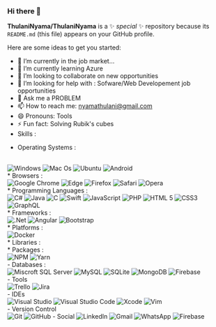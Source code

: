 ### Hi there 👋


**ThulaniNyama/ThulaniNyama** is a ✨ _special_ ✨ repository because its `README.md` (this file) appears on your GitHub profile.

Here are some ideas to get you started:

- 🔭 I’m currently in the job market...
- 🌱 I’m currently learning Azure
- 👯 I’m looking to collaborate on new opportunities
- 🤔 I’m looking for help with : Sofware/Web Developement job opportunities
- 💬 Ask me a PROBLEM
- 📫 How to reach me: nyamathulani@gmail.com
- 😄 Pronouns: Tools
- ⚡ Fun fact: Solving Rubik's cubes
- Skills :

* Operating Systems : 
<br>
<img src="https://img.shields.io/badge/Windows-0078D6?style=for-the-badge&logo=windows&logoColor=white" alt="Windows"> <img src="https://img.shields.io/badge/mac%20os-000000?style=for-the-badge&logo=macos&logoColor=F0F0F0" alt="Mac Os"> <img src="https://img.shields.io/badge/Ubuntu-E95420?style=for-the-badge&logo=ubuntu&logoColor=white" alt="Ubuntu"> <img src="https://img.shields.io/badge/Android-3DDC84?style=for-the-badge&logo=android&logoColor=white" alt="Android">
<br>
* Browsers : 
<br>
<img src="https://img.shields.io/badge/Google%20Chrome-4285F4?style=for-the-badge&logo=GoogleChrome&logoColor=white" alt="Google Chrome">
<img src="https://img.shields.io/badge/Edge-0078D7?style=for-the-badge&logo=Microsoft-edge&logoColor=white" alt="Edge">
<img src="https://img.shields.io/badge/Firefox-FF7139?style=for-the-badge&logo=Firefox-Browser&logoColor=white" alt="Firefox">
<img src="https://img.shields.io/badge/Safari-000000?style=for-the-badge&logo=Safari&logoColor=white" alt="Safari">
<img src="https://img.shields.io/badge/Opera-FF1B2D?style=for-the-badge&logo=Opera&logoColor=white" alt="Opera">
<br>
* Programming Languages :
<br>
<img src="https://img.shields.io/badge/c%23-%23239120.svg?style=for-the-badge&logo=c-sharp&logoColor=white" alt="C#">
<img src="https://img.shields.io/badge/java-%23ED8B00.svg?style=for-the-badge&logo=java&logoColor=white" alt="Java">
<img src="https://img.shields.io/badge/c-%2300599C.svg?style=for-the-badge&logo=c&logoColor=white" alt="C">
<img src="https://img.shields.io/badge/swift-F54A2A?style=for-the-badge&logo=swift&logoColor=white" alt="Swift">
<img src="https://img.shields.io/badge/javascript-%23323330.svg?style=for-the-badge&logo=javascript&logoColor=%23F7DF1E" alt="JavaScript">
<img src="https://img.shields.io/badge/php-%23777BB4.svg?style=for-the-badge&logo=php&logoColor=white" alt="PHP">
<img src="https://img.shields.io/badge/html5-%23E34F26.svg?style=for-the-badge&logo=html5&logoColor=white" alt="HTML 5">
<img src="https://img.shields.io/badge/css3-%231572B6.svg?style=for-the-badge&logo=css3&logoColor=white" alt="CSS3">
<img src="https://img.shields.io/badge/-GraphQL-E10098?style=for-the-badge&logo=graphql&logoColor=white" alt="GraphQL">
<br>
* Frameworks : 
<br>
<img src="https://img.shields.io/badge/.NET-5C2D91?style=for-the-badge&logo=.net&logoColor=white" alt=".Net">
<img src="https://img.shields.io/badge/angular-%23DD0031.svg?style=for-the-badge&logo=angular&logoColor=white" alt="Angular">
<img src="https://img.shields.io/badge/bootstrap-%23563D7C.svg?style=for-the-badge&logo=bootstrap&logoColor=white" alt="Bootstrap">
<br>
* Platforms : 
<br>
<img src="https://img.shields.io/badge/docker-%230db7ed.svg?style=for-the-badge&logo=docker&logoColor=white" alt="Docker">
<br>
* Libraries :
<im src="https://img.shields.io/badge/react-%2320232a.svg?style=for-the-badge&logo=react&logoColor=%2361DAFB" alt="React">
<br>
* Packages : 
<br>
<img src="https://img.shields.io/badge/NPM-%23000000.svg?style=for-the-badge&logo=npm&logoColor=white" alt="NPM">
<img src="https://img.shields.io/badge/yarn-%232C8EBB.svg?style=for-the-badge&logo=yarn&logoColor=white" alt="Yarn">
<br>
- Databases : 
<br>
<img src="https://img.shields.io/badge/Microsoft%20SQL%20Sever-CC2927?style=for-the-badge&logo=microsoft%20sql%20server&logoColor=white" alt="Miscroft SQL Server">
<img src="https://img.shields.io/badge/mysql-%2300f.svg?style=for-the-badge&logo=mysql&logoColor=white" alt="MySQL">
<img src="https://img.shields.io/badge/sqlite-%2307405e.svg?style=for-the-badge&logo=sqlite&logoColor=white" alt="SQLite">
<img src="https://img.shields.io/badge/MongoDB-%234ea94b.svg?style=for-the-badge&logo=mongodb&logoColor=white" alt="MongoDB">
<img src="" alt="Firebase">
<br>
- Tools
<br>
<img src="" alt="Trello">
<img src="" alt="Jira">
<br>
- IDEs
<br>
<img src="https://img.shields.io/badge/Visual%20Studio-5C2D91.svg?style=for-the-badge&logo=visual-studio&logoColor=white" alt="Visual Studio">
<img src="https://img.shields.io/badge/Visual%20Studio%20Code-0078d7.svg?style=for-the-badge&logo=visual-studio-code&logoColor=white" alt="Visual Studio Code">
<img src="" alt="Xcode">
<img src="https://img.shields.io/badge/VIM-%2311AB00.svg?style=for-the-badge&logo=vim&logoColor=white" alt="Vim">
<br>
- Version Control
<br>
<img src="https://img.shields.io/badge/git-%23F05033.svg?style=for-the-badge&logo=git&logoColor=white" alt="Git">
<img src="https://img.shields.io/badge/github-%23121011.svg?style=for-the-badge&logo=github&logoColor=white" alt="GitHub">
- Social
<img src="https://img.shields.io/badge/linkedin-%230077B5.svg?style=for-the-badge&logo=linkedin&logoColor=white" alt="LinkedIn">
<img src="https://img.shields.io/badge/Gmail-D14836?style=for-the-badge&logo=gmail&logoColor=white" alt="Gmail">
<img src="https://img.shields.io/badge/WhatsApp-25D366?style=for-the-badge&logo=whatsapp&logoColor=white" alt="WhatsApp">
<img src="" alt="Firebase">
<br><br>

